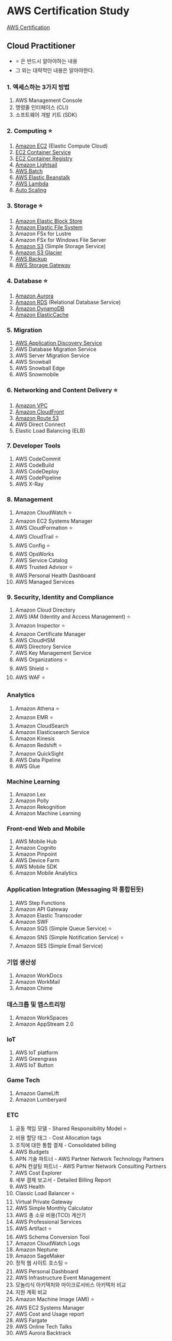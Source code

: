 # AWS Certification Study

[AWS Certification](https://www.aws.training/certification)

## Cloud Practitioner

- ⭐️ 은 반드시 알아야하는 내용
- 그 외는 대략적인 내용은 알아야한다.

### 1. 엑세스하는 3가지 방법

1. AWS Management Console
2. 명령줄 인터페이스 (CLI)
3. 소프트웨어 개발 키트 (SDK)

### 2. Computing ⭐️

1. [Amazon EC2](Computing/AWS%20EC2.md) (Elastic Compute Cloud)
2. [EC2 Container Service](Computing/Amazon%20EC2%20Container%20Service.md)
3. [EC2 Container Registry](Computing/Amazon%20EC2%20Container%20Registry.md)
4. [Amazon Lightsail](Computing/Amazon%20Lightsail.md)
5. [AWS Batch](Computing/AWS%20Batch.md)
6. [AWS Elastic Beanstalk](Computing/AWS%20Elastic%20Beanstalk.md)
7. [AWS Lambda](AWS%20Lambda.md)
8. [Auto Scaling](Computing/Auto%20Scaling.md)

### 3. Storage ⭐️

1. [Amazon Elastic Block Store](Storage/Amazon%20Elastic%20Block%20Store.md)
2. [Amazon Elastic File System](Storage/Amazon%20Elastic%20File%20System.md)
3. Amazon FSx for Lustre
4. Amazon FSx for Windows File Server
5. [Amazon S3](Storage/Amazon%20S3.md) (Simple Storage Service)
6. [Amazon S3 Glacier](Storage/Amazon%20S3%20Glacier.md)
7. [AWS Backup](Storage/AWS%20Backup.md)
8. [AWS Storage Gateway](Storage/AWS%20Storage%20Gateway.md)

### 4. Database ⭐️

1. [Amazon Aurora](Database/Amazon%20Aurora.md)
2. [Amazon RDS](Database/Amazon%20RDS.md) (Relational Database Service)
3. [Amazon DynamoDB](Database/Amazon%20DynamoDB.md)
4. [Amazon ElasticCache](Database/Amazon%20ElastiCache.md)

### 5. Migration

1. [AWS Application Discovery Service](Migration/AWS%20Application%20Discovery%20Service.md)
2. AWS Database Migration Service
3. AWS Server Migration Service
4. AWS Snowball
5. AWS Snowball Edge
6. AWS Snowmobile

### 6. Networking and Content Delivery ⭐️

1. [Amazon VPC](Networking/Amazon%20VPC.md)
2. [Amazon CloudFront](Networking/Amazon%20CloudFront.md)
3. [Amazon Route 53](Networking/Amazon%20Route%2053.md)
4. AWS Direct Connect
5. Elastic Load Balancing (ELB)

### 7. Developer Tools

1. AWS CodeCommit
2. AWS CodeBuild
3. AWS CodeDeploy
4. AWS CodePipeline
5. AWS X-Ray

### 8. Management

1. Amazon CloudWatch ⭐️
2. Amazon EC2 Systems Manager
3. AWS CloudFormation ⭐️
4. AWS CloudTrail ⭐️
5. AWS Config ⭐️
6. AWS OpsWorks
7. AWS Service Catalog
8. AWS Trusted Advisor ⭐️
9. AWS Personal Health Dashboard
10. AWS Managed Services

### 9. Security, Identity and Compliance

1. Amazon Cloud Directory
2. AWS IAM (Identity and Access Management) ⭐️
3. Amazon Inspector ⭐️
4. Amazon Certificate Manager
5. AWS CloudHSM
6. AWS Directory Service
7. AWS Key Management Service
8. AWS Organizations ⭐️
9. AWS Shield ⭐️
10. AWS WAF ⭐️

### Analytics

1. Amazon Athena ⭐️
2. Amazon EMR ⭐️
3. Amazon CloudSearch
4. Amazon Elasticsearch Service
5. Amazon Kinesis
6. Amazon Redshift ⭐️
7. Amazon QuickSight
8. AWS Data Pipeline
9. AWS Glue

### Machine Learning

1. Amazon Lex
2. Amazon Polly
3. Amazon Rekognition
4. Amazon Machine Learning

### Front-end Web and Mobile

1. AWS Mobile Hub
2. Amazon Cognito
3. Amazon Pinpoint
4. AWS Device Farm
5. AWS Mobile SDK
6. Amazon Mobile Analytics

### Application Integration (Messaging 와 통합된듯)

1. AWS Step Functions
2. Amazon API Gateway
3. Amazon Elastic Transcoder
4. Amazon SWF
5. Amazon SQS (Simple Queue Service) ⭐️
6. Amazon SNS (Simple Notification Service) ⭐️
7. Amazon SES (Simple Email Service)

### 기업 생산성

1. Amazon WorkDocs
2. Amazon WorkMail
3. Amazon Chime

### 데스크톱 및 앱스트리밍

1. Amazon WorkSpaces
2. Amazon AppStream 2.0

### IoT

1. AWS IoT platform
2. AWS Greengrass
3. AWS IoT Button

### Game Tech

1. Amazon GameLift
2. Amazon Lumberyard

### ETC

1. 공동 책임 모델 - Shared Responsibility Model ⭐️
2. 비용 할당 태그 - Cost Allocation tags
3. 조직에 대한 통합 결제 - Consolidated billing
4. AWS Budgets
5. APN 기술 파트너 - AWS Partner Network Technology Partners
6. APN 컨설팅 파트너 - AWS Partner Network Consulting Partners
7. AWS Cost Explorer
8. 세부 결제 보고서 - Detailed Billing Report
9. AWS Health
10. Classic Load Balancer ⭐️
11. Virtual Private Gateway
12. AWS Simple Monthly Calculator
13. AWS 총 소유 비용(TCO) 계산기
14. AWS Professional Services
15. AWS Artifact ⭐️
16. AWS Schema Conversion Tool
17. Amazon CloudWatch Logs
18. Amazon Neptune
19. Amazon SageMaker
20. 정적 웹 사이트 호스팅 ⭐️
21. AWS Personal Dashboard
22. AWS Infrastructure Event Management
23. 모놀리식 아키텍처와 마이크로서비스 아키텍처 비교
24. 지원 계획 비교
25. Amazon Machine Image (AMI) ⭐️
26. AWS EC2 Systems Manager
27. AWS Cost and Usage report
28. AWS Fargate
29. AWS Online Tech Talks
30. AWS Aurora Backtrack
